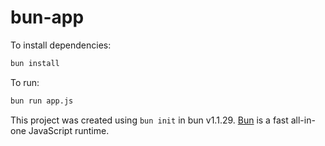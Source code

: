 # bun-app

To install dependencies:

```bash
bun install
```

To run:

```bash
bun run app.js
```

This project was created using `bun init` in bun v1.1.29. [Bun](https://bun.sh) is a fast all-in-one JavaScript runtime.
